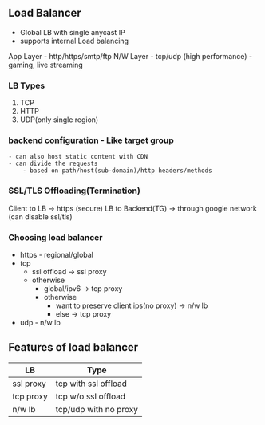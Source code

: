 ## Load Balancer

- Global LB with single anycast IP
- supports internal Load balancing


App Layer - http/https/smtp/ftp
N/W Layer - tcp/udp (high performance)
    - gaming, live streaming

### LB Types
1. TCP
2. HTTP
3. UDP(only single region)

### backend configuration - Like target group
    - can also host static content with CDN
    - can divide the requests
        - based on path/host(sub-domain)/http headers/methods

### SSL/TLS Offloading(Termination)
Client to LB -> https (secure)
LB to Backend(TG) -> through google network (can disable ssl/tls)

### Choosing load balancer
- https - regional/global
- tcp 
    - ssl offload -> ssl proxy
    - otherwise 
        - global/ipv6 -> tcp proxy
        - otherwise
            - want to preserve client ips(no proxy) -> n/w lb
            - else -> tcp proxy
- udp - n/w lb

## Features of load balancer
| LB                | Type                          |
|------------------------|--------------------------------------|
| ssl proxy   | tcp with ssl offload  |
| tcp proxy   | tcp w/o ssl offload   |
| n/w lb      | tcp/udp with no proxy |



